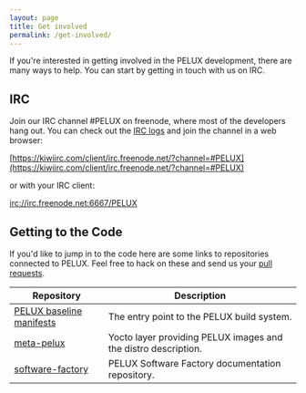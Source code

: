 ```yaml
---
layout: page
title: Get involved
permalink: /get-involved/
---
```


If you're interested in getting involved in the PELUX development, there are many ways to help.
You can start by getting in touch with us on IRC.

## IRC

Join our IRC channel #PELUX on freenode, where most of the developers hang out.
You can check out the [IRC logs](http://li1649-40.members.linode.com:5000) and join the
channel in a web browser:

[https://kiwiirc.com/client/irc.freenode.net/?channel=#PELUX](https://kiwiirc.com/client/irc.freenode.net/?channel=#PELUX)

or with your IRC client:

[irc://irc.freenode.net:6667/PELUX](irc://irc.freenode.net:6667/PELUX)

## Getting to the Code

If you'd like to jump in to the code here are some links to repositories connected to PELUX. Feel free to hack on these and send us your [pull requests](https://help.github.com/articles/about-pull-requests/).

<table>
    <thead>
        <tr>
            <th>Repository</th>
            <th>Description</th>
        </tr>
    </thead>
    <tbody>
        <tr>
            <td>
                <a href="https://github.com/Pelagicore/pelux-manifests">PELUX baseline manifests</a>
            </td>
            <td>
                The entry point to the PELUX build system. 
            </td>
        </tr>
	<tr>
            <td>
                <a href="https://github.com/Pelagicore/meta-pelux">meta-pelux</a>
            </td>
            <td>
                Yocto layer providing PELUX images and the distro description. 
            </td>
        </tr>
        <tr>
            <td>
                <a href="https://github.com/Pelagicore/software-factory">software-factory</a>
            </td>
            <td>
                PELUX Software Factory documentation repository.
            </td>
        </tr>
    </tbody>
</table>

